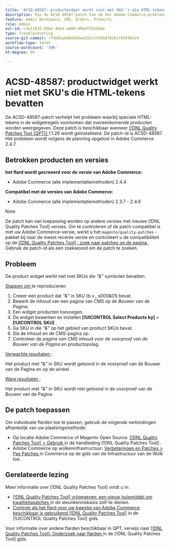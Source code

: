 ```yaml
---
title: 'ACSD-48587: productwidget werkt niet met SKU''s die HTML-tekens bevatten'
description: Pas de ACSD-48587-patch toe om het Adobe Commerce-probleem op te lossen, waarbij HTML-speciale tekens in de widgetovereenkomsten verhinderen dat overeenkomende producten worden weergegeven.
feature: Admin Workspace, CMS, Orders, Products
role: Admin
exl-id: c3e31835-03be-46b4-a080-09edf55b5b4e
type: Troubleshooting
source-git-commit: 7fdb02a6d89d50ea593c5fd99d78101f89198424
workflow-type: tm+mt
source-wordcount: '396'
ht-degree: 0%

---
```


# ACSD-48587: productwidget werkt niet met SKU&#39;s die HTML-tekens bevatten

De ACSD-48587-patch verhelpt het probleem waarbij speciale HTML-tekens in de widgetregels voorkomen dat overeenkomende producten worden weergegeven. Deze patch is beschikbaar wanneer [[!DNL Quality Patches Tool (QPT)] ](https://experienceleague.adobe.com/nl/docs/commerce-operations/tools/quality-patches-tool/quality-patches-tool-to-self-serve-quality-patches) 1.1.26 wordt geïnstalleerd. De patch-id is ACSD-48587. Het probleem wordt volgens de planning opgelost in Adobe Commerce 2.4.7.

## Betrokken producten en versies

**het flard wordt gecreeerd voor de versie van Adobe Commerce:**

* Adobe Commerce (alle implementatiemethoden) 2.4.4

**Compatibel met de versies van Adobe Commerce:**

* Adobe Commerce (alle implementatiemethoden) 2.3.7 - 2.4.6

>[!NOTE]
>
>De patch kan van toepassing worden op andere versies met nieuwe [!DNL Quality Patches Tool] versies. Om te controleren of de patch compatibel is met uw Adobe Commerce-versie, werkt u het `magento/quality-patches` -pakket bij naar de meest recente versie en controleert u de compatibiliteit op de [[!DNL Quality Patches Tool] : zoek naar patches op de pagina ](https://experienceleague.adobe.com/tools/commerce-quality-patches/index.html?lang=nl-NL) . Gebruik de patch-id als een zoekwoord om de patch te zoeken.

## Probleem

De product widget werkt niet met SKUs die *&quot;&amp;&quot;* symbolen bevatten.

<u> Stappen om </u> te reproduceren:

1. Creeer een product dat *&quot;&amp;&quot;* in SKU (b.v., s000&amp;01) bevat.
1. Bewerk de inhoud van een pagina van CMS op de *Bouwer van de Pagina*.
1. Een widget producten toevoegen.
1. De widget bewerken en instellen **[!UICONTROL Select Products by]** = **[!UICONTROL SKU]** .
1. Ga SKU in die *&quot;&amp;&quot;* op het gebied van product SKUs bevat.
1. Sla de inhoud en de CMS-pagina op.
1. Controleer de *pagina van CMS* inhoud voor de *voorproef van de Bouwer van de Pagina* en productopslag.

<u> Verwachte resultaten </u>:

Het product met *&quot;&amp;&quot;* in SKU wordt getoond in de voorproef van de Bouwer van de Pagina en op de winkel.

<u> Ware resultaten </u>:

Het product met *&quot;&amp;&quot;* in SKU wordt niet getoond in de voorproef van de Bouwer van de Pagina.

## De patch toepassen

Om individuele flarden toe te passen, gebruik de volgende verbindingen afhankelijk van uw plaatsingsmethode:

* Op locatie Adobe Commerce of Magento Open Source: [[!DNL Quality Patches Tool] > Gebruik ](/help/tools/quality-patches-tool/usage.md) in de handleiding [!DNL Quality Patches Tool] .
* Adobe Commerce op wolkeninfrastructuur: [ Verbeteringen en Patches > Pas Patches ](https://experienceleague.adobe.com/docs/commerce-cloud-service/user-guide/develop/upgrade/apply-patches.html?lang=nl-NL) in Commerce op de gids van de Infrastructuur van de Wolk toe.

## Gerelateerde lezing

Meer informatie over [!DNL Quality Patches Tool] vindt u in:

* [[!DNL Quality Patches Tool]  vrijgegeven: een nieuw hulpmiddel om kwaliteitspatches ](https://experienceleague.adobe.com/nl/docs/commerce-operations/tools/quality-patches-tool/quality-patches-tool-to-self-serve-quality-patches) in de steunkennisbasis zelf-te dienen.
* [ Controle als het flard voor uw kwestie van Adobe Commerce beschikbaar is gebruikend  [!DNL Quality Patches Tool]](/help/tools/quality-patches-tool/patches-available-in-qpt/check-patch-for-magento-issue-with-magento-quality-patches.md) in de [!UICONTROL Quality Patches Tool] gids.


Voor informatie over andere flarden beschikbaar in QPT, verwijs naar [[!DNL Quality Patches Tool]: Onderzoek naar flarden ](https://experienceleague.adobe.com/tools/commerce-quality-patches/index.html?lang=nl-NL) in de [!DNL Quality Patches Tool] gids.
